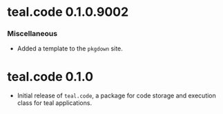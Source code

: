 # teal.code 0.1.0.9002

### Miscellaneous
* Added a template to the `pkgdown` site.

# teal.code 0.1.0

* Initial release of `teal.code`, a package for code storage and execution class for teal applications.
